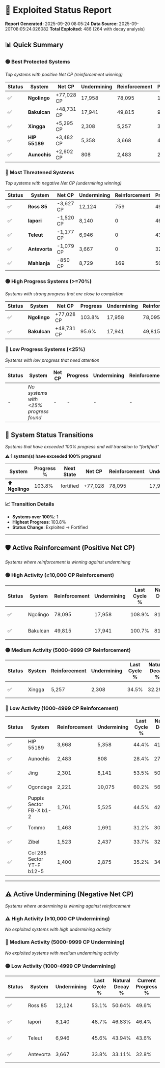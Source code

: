 # 🌟 Exploited Status Report

**Report Generated:** 2025-09-20 08:05:24
**Data Source:** 2025-09-20T08:05:24.026082
**Total Exploited:** 486 (264 with decay analysis)

## 📊 Quick Summary

### 🟢 **Best Protected Systems**
*Top systems with positive Net CP (reinforcement winning)*

| Status | System | Net CP | Undermining | Reinforcement | Progress |
|--------|--------|--------|-------------|---------------|----------|
| ✅ | **Ngolingo** | +77,028 CP | 17,958 | 78,095 | 103.8% |
| ✅ | **Bakulcan** | +48,731 CP | 17,941 | 49,815 | 95.6% |
| ✅ | **Xingga** | +5,295 CP | 2,308 | 5,257 | 33.8% |
| ✅ | **HIP 55189** | +3,482 CP | 5,358 | 3,668 | 42.9% |
| ✅ | **Aunochis** | +2,602 CP | 808 | 2,483 | 28.2% |

### 🔴 **Most Threatened Systems**
*Top systems with negative Net CP (undermining winning)*

| Status | System | Net CP | Undermining | Reinforcement | Progress |
|--------|--------|--------|-------------|---------------|----------|
| ✅ | **Ross 85** | -3,627 CP | 12,124 | 759 | 49.6% |
| ✅ | **Iapori** | -1,520 CP | 8,140 | 0 | 46.4% |
| ✅ | **Teleut** | -1,177 CP | 6,946 | 0 | 43.6% |
| ✅ | **Antevorta** | -1,079 CP | 3,667 | 0 | 32.8% |
| ✅ | **Mahlanja** | -850 CP | 8,729 | 169 | 50.3% |

### 🟢 **High Progress Systems (>=70%)**
*Systems with strong progress that are close to completion*

| Status | System | Net CP | Progress | Undermining | Reinforcement |
|--------|--------|--------|----------|-------------|---------------|
| ✅ | **Ngolingo** | +77,028 CP | 103.8% | 17,958 | 78,095 |
| ✅ | **Bakulcan** | +48,731 CP | 95.6% | 17,941 | 49,815 |

### 🔴 **Low Progress Systems (<25%)**
*Systems with low progress that need attention*

| Status | System | Net CP | Progress | Undermining | Reinforcement |
|--------|--------|--------|----------|-------------|---------------|
| - | *No systems with <25% progress found* | - | - | - | - |
## 🔄 System Status Transitions  
*Systems that have exceeded 100% progress and will transition to "fortified"*

**⚠️ 1 system(s) have exceeded 100% progress!**

| System | Progress % | Next State | Net CP | Reinforcement | Undermining | 
|--------|------------|-------------|--------|---------------|-------------|
| ⬆️ **Ngolingo** | 103.8% | fortified | +77,028 | 78,095 | 17,958 |

### 📈 Transition Details
- **Systems over 100%**: 1
- **Highest Progress**: 103.8%
- **Status Change**: Exploited → Fortified

---

## 🛡️ Active Reinforcement (Positive Net CP)
*Systems where reinforcement is winning against undermining*

### 🟢 High Activity (≥10,000 CP Reinforcement)

| Status | System | Reinforcement | Undermining | Last Cycle % | Natural Decay % | Current Progress % | Current CP | Net CP | Activity |
|--------|--------|---------------|-------------|--------------|-----------------|-------------------|------------|--------|----------|
| ✅ | Ngolingo | 78,095 | 17,958 | 108.9% | 81.79% | 103.8% | 363,300 | +77,028 | 🟢 High Reinforcement |
| ✅ | Bakulcan | 49,815 | 17,941 | 100.7% | 81.68% | 95.6% | 334,600 | +48,731 | 🟢 High Reinforcement |

### 🟡 Medium Activity (5000-9999 CP Reinforcement)

| Status | System | Reinforcement | Undermining | Last Cycle % | Natural Decay % | Current Progress % | Current CP | Net CP | Activity |
|--------|--------|---------------|-------------|--------------|-----------------|-------------------|------------|--------|----------|
| ✅ | Xingga | 5,257 | 2,308 | 34.5% | 32.29% | 33.8% | 118,299 | +5,295 | 🟡 Medium Reinforcement |

### 🔴 Low Activity (1000-4999 CP Reinforcement)

| Status | System | Reinforcement | Undermining | Last Cycle % | Natural Decay % | Current Progress % | Current CP | Net CP | Activity |
|--------|--------|---------------|-------------|--------------|-----------------|-------------------|------------|--------|----------|
| ✅ | HIP 55189 | 3,668 | 5,358 | 44.4% | 41.91% | 42.9% | 150,150 | +3,482 | 🔵 Low Reinforcement |
| ✅ | Aunochis | 2,483 | 808 | 28.4% | 27.46% | 28.2% | 98,699 | +2,602 | 🔵 Low Reinforcement |
| ✅ | Jing | 2,301 | 8,141 | 53.5% | 50.66% | 51.2% | 179,200 | +1,903 | 🔵 Low Reinforcement |
| ✅ | Ogondage | 2,221 | 10,075 | 60.2% | 56.81% | 57.3% | 200,549 | +1,699 | 🔵 Low Reinforcement |
| ✅ | Puppis Sector FB-X b1-2 | 1,761 | 5,525 | 44.5% | 42.45% | 42.9% | 150,150 | +1,569 | 🔵 Low Reinforcement |
| ✅ | Tommo | 1,463 | 1,691 | 31.2% | 30.26% | 30.7% | 107,450 | +1,524 | 🔵 Low Reinforcement |
| ✅ | Zibel | 1,523 | 2,437 | 33.7% | 32.57% | 33.0% | 115,500 | +1,515 | 🔵 Low Reinforcement |
| ✅ | Col 285 Sector YT-F b12-5 | 1,400 | 2,875 | 35.2% | 34.01% | 34.4% | 120,399 | +1,377 | 🔵 Low Reinforcement |


---

## ⚠️ Active Undermining (Negative Net CP)
*Systems where undermining is winning against reinforcement*

### ⚠️ High Activity (≥10,000 CP Undermining)

*No exploited systems with high undermining activity*

### 🔶 Medium Activity (5000-9999 CP Undermining)

*No exploited systems with medium undermining activity*

### 🟡 Low Activity (1000-4999 CP Undermining)

| Status | System | Undermining | Last Cycle % | Natural Decay % | Current Progress % | Reinforcement | Current CP | Net CP | Activity |
|--------|--------|-------------|--------------|-----------------|-------------------|---------------|------------|--------|----------|
| ✅ | Ross 85 | 12,124 | 53.1% | 50.64% | 49.6% | 759 | 173,600 | -3,627 | 🟡 Low Undermining |
| ✅ | Iapori | 8,140 | 48.7% | 46.83% | 46.4% | 0 | 162,400 | -1,520 | 🟡 Low Undermining |
| ✅ | Teleut | 6,946 | 45.6% | 43.94% | 43.6% | 0 | 152,600 | -1,177 | 🟡 Low Undermining |
| ✅ | Antevorta | 3,667 | 33.8% | 33.11% | 32.8% | 0 | 114,799 | -1,079 | 🟡 Low Undermining |
